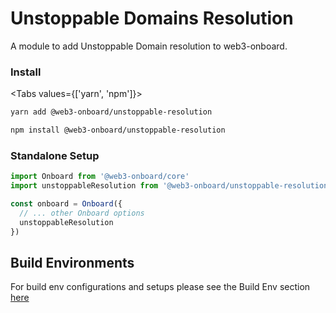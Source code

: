 # Unstoppable Domains Resolution

A module to add Unstoppable Domain resolution to web3-onboard.

### Install

<Tabs values={['yarn', 'npm']}>
<TabPanel value="yarn">

```sh copy
yarn add @web3-onboard/unstoppable-resolution
```

  </TabPanel>
  <TabPanel value="npm">

```sh copy
npm install @web3-onboard/unstoppable-resolution
```

  </TabPanel>
</Tabs>

### Standalone Setup

```typescript
import Onboard from '@web3-onboard/core'
import unstoppableResolution from '@web3-onboard/unstoppable-resolution'

const onboard = Onboard({
  // ... other Onboard options
  unstoppableResolution
})
```

## Build Environments

For build env configurations and setups please see the Build Env section [here](/docs/modules/core#build-environments)
